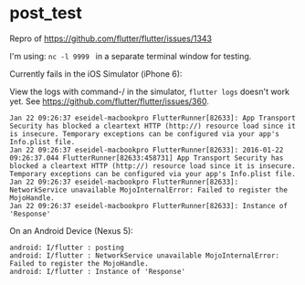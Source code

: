 # post_test

Repro of https://github.com/flutter/flutter/issues/1343

I'm using: `nc -l 9999 ` in a separate terminal window for testing.

Currently fails in the iOS Simulator (iPhone 6):

View the logs with command-/ in the simulator, `flutter logs` doesn't work yet. See https://github.com/flutter/flutter/issues/360.

```
Jan 22 09:26:37 eseidel-macbookpro FlutterRunner[82633]: App Transport Security has blocked a cleartext HTTP (http://) resource load since it is insecure. Temporary exceptions can be configured via your app's Info.plist file.
Jan 22 09:26:37 eseidel-macbookpro FlutterRunner[82633]: 2016-01-22 09:26:37.044 FlutterRunner[82633:458731] App Transport Security has blocked a cleartext HTTP (http://) resource load since it is insecure. Temporary exceptions can be configured via your app's Info.plist file.
Jan 22 09:26:37 eseidel-macbookpro FlutterRunner[82633]: NetworkService unavailable MojoInternalError: Failed to register the MojoHandle.
Jan 22 09:26:37 eseidel-macbookpro FlutterRunner[82633]: Instance of 'Response'
```

On an Android Device (Nexus 5):

```
android: I/flutter : posting
android: I/flutter : NetworkService unavailable MojoInternalError: Failed to register the MojoHandle.
android: I/flutter : Instance of 'Response'
```
